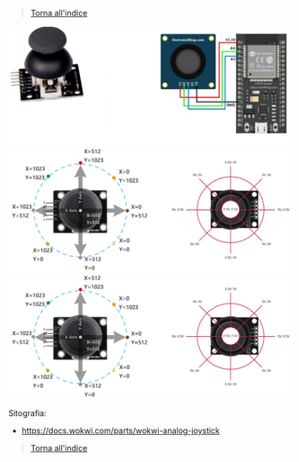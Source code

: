 >[Torna all'indice](indexpulsanti.md)


<img src="img\joistick3.png" alt="alt text" width="600">



<img src="img\joyrange.png" alt="alt text" width="600">


<img src="img\joyrange.png" alt="alt text" width="600">




















Sitografia:
- https://docs.wokwi.com/parts/wokwi-analog-joystick


>[Torna all'indice](indexpulsanti.md)
